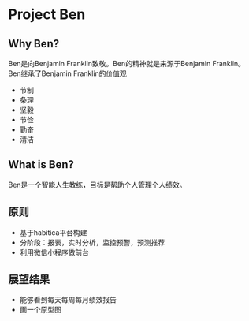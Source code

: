 # Project Ben

## Why Ben?

Ben是向Benjamin Franklin致敬。Ben的精神就是来源于Benjamin Franklin。Ben继承了Benjamin Franklin的价值观
- 节制
- 条理
- 坚毅
- 节俭
- 勤奋
- 清洁

## What is Ben?
Ben是一个智能人生教练，目标是帮助个人管理个人绩效。

## 原则
- 基于habitica平台构建
- 分阶段：报表，实时分析，监控预警，预测推荐
- 利用微信小程序做前台

## 展望结果

- 能够看到每天每周每月绩效报告
- 画一个原型图
